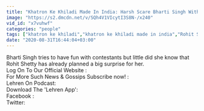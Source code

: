 ```yaml
---
title: "Khatron Ke Khiladi Made In India: Harsh Scare Bharti Singh With Iguana"
image: "https://s2.dmcdn.net/v/SQh4V1VIcytI3S8N-/x240"
vid_id: "x7vuhwf"
categories: "people"
tags: ["khatron ke khiladi","khatron ke khiladi made in india","Rohit Shetty"]
date: "2020-08-31T16:44:04+03:00"
---
```

Bharti Singh tries to have fun with contestants but little did she know that Rohit Shetty has already planned a big surprise for her.  <br>Log On To Our Official Website :   <br>For More Such News &amp; Gossips Subscribe now! :   <br>Lehren On Podcast:   <br>Download The 'Lehren App':   <br>Facebook :   <br>Twitter: 
